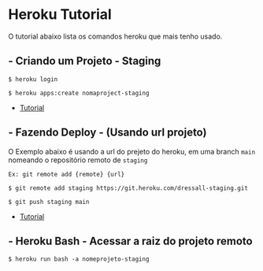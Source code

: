 # Heroku Tutorial 

O tutorial abaixo lista os comandos heroku que mais tenho usado. 

## - Criando um Projeto - Staging

```
$ heroku login 

$ heroku apps:create nomaproject-staging
```
- [Tutorial](https://devcenter.heroku.com/articles/creating-apps)

## - Fazendo Deploy  - (Usando url projeto)

O Exemplo abaixo é usando a url do prejeto do heroku, em uma branch `main` nomeando o repositório remoto de `staging`

```
Ex: git remote add {remote} {url}

$ git remote add staging https://git.heroku.com/dressall-staging.git

$ git push staging main
```

- [Tutorial](https://devcenter.heroku.com/articles/git)

## - Heroku Bash - Acessar a raiz do projeto remoto

```
$ heroku run bash -a nomeprojeto-staging 
```

